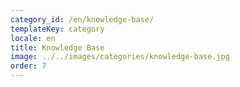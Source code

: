 ```yaml
---
category_id: /en/knowledge-base/
templateKey: category
locale: en
title: Knowledge Base
image: ../../images/categories/knowledge-base.jpg
order: 7
---
```

